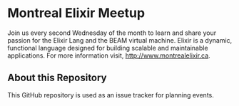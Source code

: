 # Montreal Elixir Meetup

Join us every second Wednesday of the month to learn and share your passion for the Elixir Lang and the BEAM virtual machine. Elixir is a dynamic, functional language designed for building scalable and maintainable applications. For more information visit, http://www.montrealelixir.ca.

## About this Repository

This GitHub repository is used as an issue tracker for planning events.
